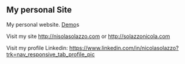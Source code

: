 ## My personal Site
My personal website. [Demo](http://niksolaz.github.io)s

Visit my site http://nisolasolazzo.com or http://solazzonicola.com

Visit my profile Linkedin: https://www.linkedin.com/in/nicolasolazzo?trk=nav_responsive_tab_profile_pic
